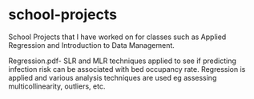 # school-projects

School Projects that I have worked on for classes such as Applied Regression and Introduction to Data Management. 

Regression.pdf- SLR and MLR techniques applied to see if predicting infection risk can be associated with bed occupancy rate. Regression is applied and various analysis techniques are used eg assessing multicollinearity, outliers, etc. 
